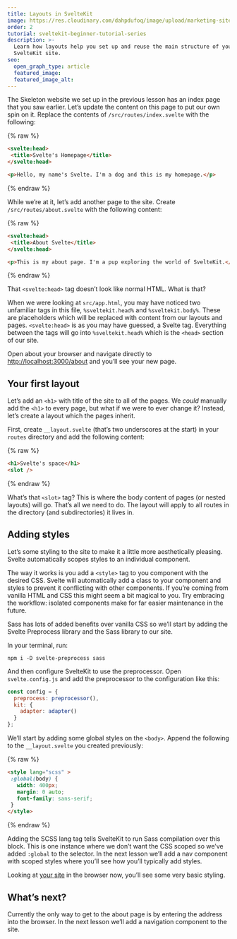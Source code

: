 ```yaml
---
title: Layouts in SvelteKit
image: https://res.cloudinary.com/dahpdufoq/image/upload/marketing-site/tutorial-sveltekit.png
order: 2
tutorial: sveltekit-beginner-tutorial-series
description: >-
  Learn how layouts help you set up and reuse the main structure of your
  SvelteKit site. 
seo:
  open_graph_type: article
  featured_image:
  featured_image_alt:
---
```


The Skeleton website we set up in the previous lesson has an index page that you saw earlier. Let’s update the content on this page to put our own spin on it. Replace the contents of `/src/routes/index.svelte` with the following:

{% raw %}
 ```html
<svelte:head>
  <title>Svelte's Homepage</title>
</svelte:head>

<p>Hello, my name's Svelte. I'm a dog and this is my homepage.</p>
```
{% endraw %}

While we’re at it, let’s add another page to the site. Create `/src/routes/about.svelte` with the following content:

{% raw %}
 ```html
<svelte:head>
  <title>About Svelte</title>
</svelte:head>

<p>This is my about page. I'm a pup exploring the world of SvelteKit.</p>
```
{% endraw %}

That `<svelte:head>` tag doesn’t look like normal HTML. What is that?

When we were looking at `src/app.html`, you may have noticed two unfamiliar tags in this file, `%sveltekit.head%` and `%sveltekit.body%`. These are placeholders which will be replaced with content from our layouts and pages. `<svelte:head>` is as you may have guessed, a Svelte tag. Everything between the tags will go into `%sveltekit.head%` which is the `<head>` section of our site.

Open about your browser and navigate directly to [http://localhost:3000/about](http://localhost:3000/about) and you’ll see your new page.

## Your first layout

Let’s add an `<h1>` with title of the site to all of the pages. We *could* manually add the `<h1>` to every page, but what if we were to ever change it? Instead, let’s create a layout which the pages inherit.

First, create `__layout.svelte` (that’s two underscores at the start) in your `routes` directory and add the following content:

{% raw %}
 ```html
<h1>Svelte's space</h1>
<slot />
```
{% endraw %}

What’s that `<slot>` tag? This is where the body content of pages (or nested layouts) will go. That’s all we need to do. The layout will apply to all routes in the directory (and subdirectories) it lives in.

## **Adding styles**

Let’s some styling to the site to make it a little more aesthetically pleasing. Svelte automatically scopes styles to an individual component.

The way it works is you add a `<style>` tag to you component with the desired CSS. Svelte will automatically add a class to your component and styles to prevent it conflicting with other components. If you’re coming from vanilla HTML and CSS this might seem a bit magical to you. Try embracing the workflow: isolated components make for far easier maintenance in the future.

Sass has lots of added benefits over vanilla CSS so we’ll start by adding the Svelte Preprocess library and the Sass library to our site.

In your terminal, run:

```shell
npm i -D svelte-preprocess sass 
```

And then configure SvelteKit to use the preprocessor. Open `svelte.config.js` and add the preprocessor to the configuration like this:

```javascript
const config = {
  preprocess: preprocessor(),
  kit: {
    adapter: adapter()
  }
};
```

We’ll start by adding some global styles on the `<body>`. Append the following to the `__layout.svelte` you created previously:

{% raw %}
 ```html
<style lang="scss" >
  :global(body) {
    width: 400px;
    margin: 0 auto;
    font-family: sans-serif;
  }
</style>
```
{% endraw %}

Adding the SCSS lang tag tells SvelteKit to run Sass compilation over this block. This is one instance where we don’t want the CSS scoped so we’ve added `:global` to the selector. In the next lesson we’ll add a nav component with scoped styles where you’ll see how you’ll typically add styles.

Looking at [your site](http://localhost:3000) in the browser now, you’ll see some very basic styling.

## What’s next?

Currently the only way to get to the about page is by entering the address into the browser. In the next lesson we’ll add a navigation component to the site.

